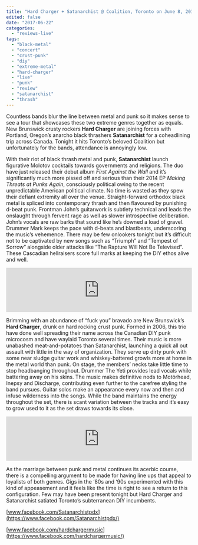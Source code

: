 ```yaml
---
title: "Hard Charger + Satanarchist @ Coalition, Toronto on June 8, 2017"
edited: false
date: "2017-06-22"
categories:
  - "reviews-live"
tags:
  - "black-metal"
  - "concert"
  - "crust-punk"
  - "diy"
  - "extreme-metal"
  - "hard-charger"
  - "live"
  - "punk"
  - "review"
  - "satanarchist"
  - "thrash"
---
```


Countless bands blur the line between metal and punk so it makes sense to see a tour that showcases these two extreme genres together as equals. New Brunswick crusty rockers **Hard Charger** are joining forces with Portland, Oregon’s anarcho black thrashers **Satanarchist** for a coheadlining trip across Canada. Tonight it hits Toronto’s beloved Coalition but unfortunately for the bands, attendance is annoyingly low.

With their riot of black thrash metal and punk, **Satanarchist** launch figurative Molotov cocktails towards governments and religions. The duo have just released their debut album _First Against the Wall_ and it’s significantly much more pissed off and serious than their 2014 EP _Making Threats at Punks Again_, consciously political owing to the recent unpredictable American political climate. No time is wasted as they spew their defiant extremity all over the venue. Straight-forward orthodox black metal is spliced into contemporary thrash and then flavoured by punishing d-beat punk. Frontman John’s guitarwork is subtlety technical and leads the onslaught through fervent rage as well as slower introspective deliberation. John’s vocals are raw barks that sound like he’s downed a load of gravel. Drummer Mark keeps the pace with d-beats and blastbeats, underscoring the music’s vehemence. There may be few onlookers tonight but it’s difficult not to be captivated by new songs such as “Triumph” and “Tempest of Sorrow” alongside older attacks like “The Rapture Will Not Be Televised”. These Cascadian hellraisers score full marks at keeping the DIY ethos alive and well.

<iframe style="border: 0; width: 100%; height: 120px;" src="https://bandcamp.com/EmbeddedPlayer/album=171165709/size=large/bgcol=ffffff/linkcol=0687f5/tracklist=false/artwork=small/transparent=true/" width="300" height="150" seamless=""><a href="http://satanarchist.bandcamp.com/album/first-against-the-wall">First Against The Wall by Satanarchist</a></iframe>

Brimming with an abundance of “fuck you” bravado are New Brunswick’s **Hard Charger**, drunk on hard rocking crust punk. Formed in 2006, this trio have done well spreading their name across the Canadian DIY punk microcosm and have waylaid Toronto several times. Their music is more unabashed meat-and-potatoes than Satanarchist, launching a quick all out assault with little in the way of organization. They serve up dirty punk with some near sludge guitar work and whiskey-battered growls more at home in the metal world than punk. On stage, the members’ necks take little time to stop headbanging throughout. Drummer The Yeti provides lead vocals while battering away on his skins. The music makes definitive nods to Motörhead, Inepsy and Discharge, contributing even further to the carefree styling the band pursues. Guitar solos make an appearance every now and then and infuse wilderness into the songs. While the band maintains the energy throughout the set, there is scant variation between the tracks and it’s easy to grow used to it as the set draws towards its close.

<iframe style="border: 0; width: 100%; height: 120px;" src="https://bandcamp.com/EmbeddedPlayer/album=4097428348/size=large/bgcol=ffffff/linkcol=0687f5/tracklist=false/artwork=small/transparent=true/" width="300" height="150" seamless=""><a href="http://hardcharger.bandcamp.com/album/hard-charger">Hard Charger by Hard Charger</a></iframe>

As the marriage between punk and metal continues its acerbic course, there is a compelling argument to be made for having line ups that appeal to loyalists of both genres. Gigs in the ‘80s and ‘90s experimented with this kind of appeasement and it feels like the time is right to see a return to this configuration. Few may have been present tonight but Hard Charger and Satanarchist satiated Toronto’s subterranean DIY incumbents.

[www.facebook.com/Satanarchistpdx](https://www.facebook.com/Satanarchistpdx/)

[www.facebook.com/hardchargermusic](https://www.facebook.com/hardchargermusic/)
